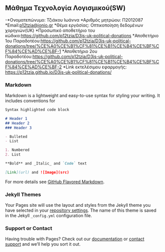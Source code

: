 ## Μάθημα Τεχνολογία Λογισμικού(SW)

-*Ονοματεπώνυμο: Τζιάκου Ιωάννα
*Αριθμός μητρώου: Π2012087
*Email:p12tzia@ionio.gr
*Θέμα εργάσίας: Οπτικοποίηση δεδομένων χορηγιών(UK)
*Προσωπικό αποθετήριο του κώδικα:https://github.com/p12tzia/D3js-uk-political-donations
*Αποθετήριο 1ου Παραδοτέου:https://github.com/p12tzia/D3js-uk-political-donations/tree/%CE%A0%CE%B1%CF%81%CE%B1%CE%B4%CE%BF%CF%84%CE%AD%CE%BF-1
*Αποθετήριο 2ου Παραδοτέου:https://github.com/p12tzia/D3js-uk-political-donations/tree/%CE%A0%CE%B1%CF%81%CE%B1%CE%B4%CE%BF%CF%84%CE%AD%CE%BF-2
*Link εκτελέσιμου εφαρμογής: https://p12tzia.github.io/D3js-uk-political-donations/




### Markdown

Markdown is a lightweight and easy-to-use syntax for styling your writing. It includes conventions for

```markdown
Syntax highlighted code block

# Header 1
## Header 2
### Header 3

- Bulleted
- List

1. Numbered
2. List

**Bold** and _Italic_ and `Code` text

[Link](url) and ![Image](src)
```

For more details see [GitHub Flavored Markdown](https://guides.github.com/features/mastering-markdown/).

### Jekyll Themes

Your Pages site will use the layout and styles from the Jekyll theme you have selected in your [repository settings](https://github.com/p12tzia/Final-report/settings). The name of this theme is saved in the Jekyll `_config.yml` configuration file.

### Support or Contact

Having trouble with Pages? Check out our [documentation](https://help.github.com/categories/github-pages-basics/) or [contact support](https://github.com/contact) and we’ll help you sort it out.
